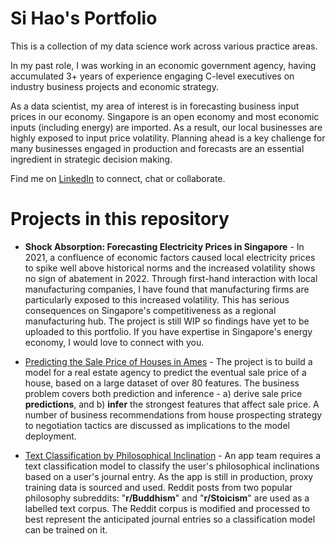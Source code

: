 # Si Hao's Portfolio

This is a collection of my data science work across various practice areas.

In my past role, I was working in an economic government agency, having accumulated 3+ years of experience engaging C-level executives on industry business projects and economic strategy. 

As a data scientist, my area of interest is in forecasting business input prices in our economy. Singapore is an open economy and most economic inputs (including energy) are imported. As a result, our local businesses are highly exposed to input price volatility. Planning ahead is a key challenge for many businesses engaged in production and forecasts are an essential ingredient in strategic decision making. 

Find me on [LinkedIn](https://www.linkedin.com/in/sihaotan/) to connect, chat or collaborate.

# Projects in this repository

- **Shock Absorption: Forecasting Electricity Prices in Singapore** - In 2021, a confluence of economic factors caused local electricity prices to spike well above historical norms and the increased volatility shows no sign of abatement in 2022. Through first-hand interaction with local manufacturing companies, I have found that manufacturing firms are particularly exposed to this increased volatility. This has serious consequences on Singapore's competitiveness as a regional manufacturing hub. The project is still WIP so findings have yet to be uploaded to this portfolio. If you have expertise in Singapore's energy economy, I would love to connect with you.

- [Predicting the Sale Price of Houses in Ames](ames_housing_prices/README.md) - The project is to build a model for a real estate agency to predict the eventual sale price of a house, based on a large dataset of over 80 features. The business problem covers both prediction and inference - a) derive sale price **predictions**, and b) **infer** the strongest features that affect sale price. A number of business recommendations from house prospecting strategy to negotiation tactics are discussed as implications to the model deployment.

- [Text Classification by Philosophical Inclination](text_classification_by_philosophy/README.md) - An app team requires a text classification model to classify the user's philosophical inclinations based on a user's journal entry. As the app is still in production, proxy training data is sourced and used. Reddit posts from two popular philosophy subreddits: "**r/Buddhism**" and "**r/Stoicism**" are used as a labelled text corpus. The Reddit corpus is modified and processed to best represent the anticipated journal entries so a classification model can be trained on it.
